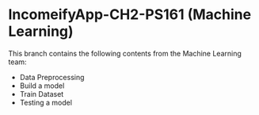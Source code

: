# IncomeifyApp-CH2-PS161 (Machine Learning)
This branch contains the following contents from the Machine Learning team:
- Data Preprocessing
- Build a model
- Train Dataset
- Testing a model
